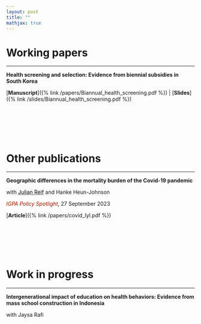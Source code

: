 ```yaml
---
layout: post
title: ""
mathjax: true
---
```


# Working papers
---
**Health screening and selection: Evidence from biennial subsidies in South Korea**

[**Manuscript**]({% link /papers/Biannual_health_screening.pdf %})  &#x7c;  [**Slides**]({% link /slides/Biannual_health_screening.pdf %})

<p>&nbsp;</p>
<p>&nbsp;</p>
<p>&nbsp;</p>


# Other publications
---
**Geographic differences in the mortality burden of the Covid-19 pandemic**  

with <a href="https://julianreif.com/" style="color: black; text-decoration: underline; text-decoration-style: dotted;">Julian Reif</a> and Hanke Heun-Johnson

<span style = "color: rgb(151, 27, 0)"><i>IGPA Policy Spotlight</i></span>, 27 September 2023

[**Article**]({% link /papers/covid_lyl.pdf %})

<p>&nbsp;</p>
<p>&nbsp;</p>
<p>&nbsp;</p>

# Work in progress
---
**Intergenerational impact of education on health behaviors: Evidence from mass school construction in Indonesia**

with Jaysa Rafi

<p>&nbsp;</p>
